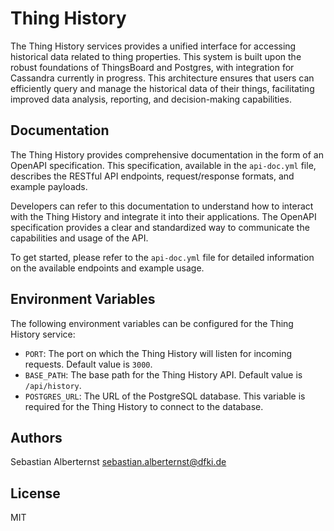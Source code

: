 # Thing History

The Thing History services provides a unified interface for accessing historical data related to thing properties. This system is built upon the robust foundations of ThingsBoard and Postgres, with integration for Cassandra currently in progress. This architecture ensures that users can efficiently query and manage the historical data of their things, facilitating improved data analysis, reporting, and decision-making capabilities.

## Documentation

The Thing History provides comprehensive documentation in the form of an OpenAPI specification. This specification, available in the `api-doc.yml` file, describes the RESTful API endpoints, request/response formats, and example payloads.

Developers can refer to this documentation to understand how to interact with the Thing History and integrate it into their applications. The OpenAPI specification provides a clear and standardized way to communicate the capabilities and usage of the API.

To get started, please refer to the `api-doc.yml` file for detailed information on the available endpoints and example usage.

## Environment Variables

The following environment variables can be configured for the Thing History service:

* `PORT`: The port on which the Thing History will listen for incoming requests. Default value is `3000`.
* `BASE_PATH`: The base path for the Thing History API. Default value is `/api/history`.
* `POSTGRES_URL`: The URL of the PostgreSQL database. This variable is required for the Thing History to connect to the database.

## Authors

Sebastian Alberternst <sebastian.alberternst@dfki.de>

## License

MIT 

